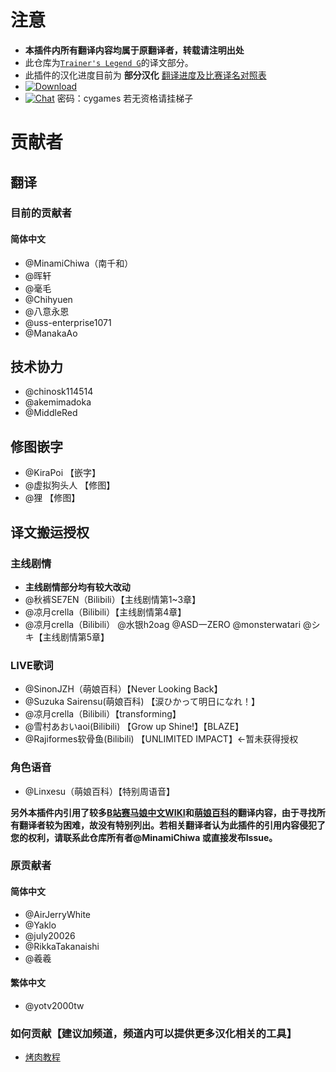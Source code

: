 # 注意

- **本插件内所有翻译内容均属于原翻译者，转载请注明出处**
- 此仓库为[`Trainer's Legend G`](https://github.com/MinamiChiwa/Trainers-Legend-G)的译文部分。
- 此插件的汉化进度目前为 **部分汉化**
[翻译进度及比赛译名对照表](http://docs.qq.com/sheet/DYkFFZVJudWxTa1Vq)
- [![Download](https://img.shields.io/github/v/release/MinamiChiwa/umamusume-localify-zh-CN?color=orange&logoColor=orange&label=Download&logo=DocuSign)](https://github.com/MinamiChiwa/Trainers-Legend-G/releases/latest)
- [![Chat](https://img.shields.io/badge/Join-QQ%E9%A2%91%E9%81%93-red?logo=tencent-qq&logoColor=red)](https://qun.qq.com/qqweb/qunpro/share?_wv=3&_wwv=128&inviteCode=1olqdK&from=246610&biz=ka)
密码：cygames 若无资格请挂梯子

# 贡献者

## 翻译

### 目前的贡献者

#### 简体中文

- @MinamiChiwa（南千和）
- @晖轩
- @毫毛
- @Chihyuen
- @八意永恩
- @uss-enterprise1071
- @ManakaAo

## 技术协力

- @chinosk114514
- @akemimadoka
- @MiddleRed

## 修图嵌字

- @KiraPoi 【嵌字】
- @虚拟狗头人 【修图】
- @狸 【修图】

## 译文搬运授权

### 主线剧情

- **主线剧情部分均有较大改动**
- @秋裤SE7EN（Bilibili）【主线剧情第1~3章】
- @凉月crella（Bilibili）【主线剧情第4章】
- @凉月crella（Bilibili） @水银h2oag @ASD一ZERO @monsterwatari @シキ【主线剧情第5章】

### LIVE歌词

- @SinonJZH（萌娘百科）【Never Looking Back】
- @Suzuka Sairensu(萌娘百科) 【涙ひかって明日になれ！】
- @凉月crella（Bilibili）【transforming】
- @雪村あおいaoi(Bilibili) 【Grow up Shine!】【BLAZE】
- @Rajiformes软骨鱼(Bilibili) 【UNLIMITED IMPACT】←暂未获得授权

### 角色语音

- @Linxesu（萌娘百科）【特别周语音】

 **另外本插件内引用了较多[B站赛马娘中文WIKI](https://wiki.biligame.com/umamusume/%E9%A6%96%E9%A1%B5)和[萌娘百科](https://zh.moegirl.org.cn/%E8%B5%9B%E9%A9%AC%E5%A8%98_Pretty_Derby)的翻译内容，由于寻找所有翻译者较为困难，故没有特别列出。若相关翻译者认为此插件的引用内容侵犯了您的权利，请联系此仓库所有者@MinamiChiwa 或直接发布Issue。**

### 原贡献者

#### 简体中文

- @AirJerryWhite
- @Yaklo
- @july20026
- @RikkaTakanaishi
- @羲羲

#### 繁体中文

- @yotv2000tw

### 如何贡献【建议加频道，频道内可以提供更多汉化相关的工具】

- [烤肉教程](https://docs.qq.com/doc/DYk1Ia3h4UHRocGVJ)